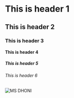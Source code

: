 # This is header 1
## This is header 2
### This is header 3
#### This is header 4
##### This is header 5
###### This is header 6

![MS DHONI](https://cdn.britannica.com/25/222725-050-170F622A/Indian-cricketer-Mahendra-Singh-Dhoni-2011.jpg)
